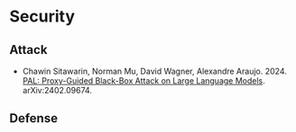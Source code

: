 # Security

## Attack
* Chawin Sitawarin, Norman Mu, David Wagner, Alexandre Araujo. 2024. [PAL: Proxy-Guided Black-Box Attack on Large Language Models](https://arxiv.org/abs/2402.09674). arXiv:2402.09674.
## Defense
